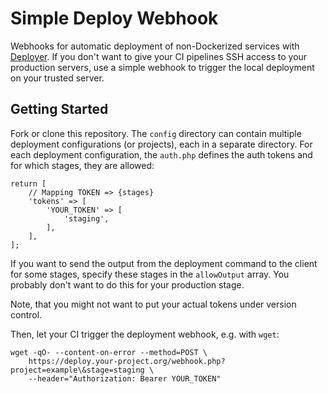 # Simple Deploy Webhook

Webhooks for automatic deployment of non-Dockerized services with [Deployer](https://deployer.org).
If you don't want to give your CI pipelines SSH access to your production servers, use a simple webhook to trigger the local deployment on your trusted server.

## Getting Started

Fork or clone this repository.
The `config` directory can contain multiple deployment configurations (or projects), each in a separate directory.
For each deployment configuration, the `auth.php` defines the auth tokens and for which stages, they are allowed: 

```injectablephp
return [
    // Mapping TOKEN => {stages}
    'tokens' => [
        'YOUR_TOKEN' => [
            'staging',
        ],
    ],
];
```

If you want to send the output from the deployment command to the client for some stages, specify these stages in the `allowOutput` array.
You probably don't want to do this for your production stage.

Note, that you might not want to put your actual tokens under version control.

Then, let your CI trigger the deployment webhook, e.g. with `wget`:

```shell
wget -qO- --content-on-error --method=POST \
    https://deploy.your-project.org/webhook.php?project=example\&stage=staging \
    --header="Authorization: Bearer YOUR_TOKEN"
```
